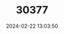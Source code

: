 ---
title: "30377"
category: "Phylica polifolia"
draft: false
date: 2024-02-22 13:03:50
languages:
  English: ["Rosemary", "St Helena Rosemary"]
---